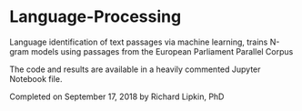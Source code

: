 # Language-Processing
Language identification of text passages via machine learning, trains N-gram models using passages from the European Parliament Parallel Corpus

The code and results are available in a heavily commented Jupyter Notebook file.

Completed on September 17, 2018 by Richard Lipkin, PhD

